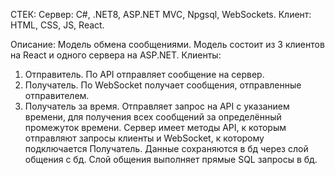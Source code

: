 СТЕК: 
Сервер: C#, .NET8, ASP.NET MVC, Npgsql, WebSockets. 
Клиент: HTML, CSS, JS, React.

Описание: Модель обмена сообщениями. Модель состоит из 3 клиентов на React и одного сервера на ASP.NET.
Клиенты:
1. Отправитель. По API отправляет сообщение на сервер.
2. Получатель. По WebSocket получает сообщения, отправленные отправителем.
3. Получатель за время. Отправляет запрос на API с указанием времени, для получения всех сообщений за определённый промежуток времени.
Сервер имеет методы API, к которым отправляют запросы клиенты и WebSocket, к которому подключается Получатель.
Данные сохраняются в бд через слой общения с бд. Слой общения выполняет прямые SQL запросы в бд. 
